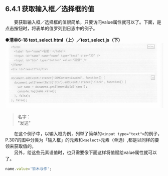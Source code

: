 ## 6.4.1 获取输入框／选择框的值
&emsp;&emsp;要获取输入框／选择框的值很简单，只要访问value属性就可以了。下面，是点击按钮时，将表单的值罗列到日志中的例子。<br><br>
**●清单6-18 text_select.html（上）／text_select.js（下）**
![image](../../images/c6/スクリーンショット&#32;2019-03-31&#32;午後1.47.39.png)
> 名字：<br>"发送"

&emsp;&emsp;在这个例子中，以输入框为例，列举了简单的`<input type="text">`的例子，P.307的图中分类为「输入框」的元素和`<select>`元素（单选）,都是以同样的要领来获取值的。<br>
&emsp;&emsp;另外，给这些元素设值时，也只需要像下面这样将值赋给value属性就可以了。
```javascript
name.value='铃木与作';
```
